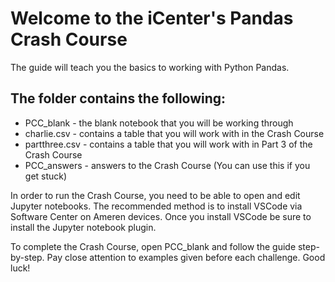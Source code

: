# Welcome to the iCenter's Pandas Crash Course

The guide will teach you the basics to working with Python Pandas.

## The folder contains the following: 
- PCC_blank - the blank notebook that you will be working through
- charlie.csv - contains a table that you will work with in the Crash Course
- partthree.csv - contains a table that you will work with in Part 3 of the Crash Course
- PCC_answers - answers to the Crash Course (You can use this if you get stuck)



In order to run the Crash Course, you need to be able to open
and edit Jupyter notebooks. The recommended method is to install
VSCode via Software Center on Ameren devices. Once you install
VSCode be sure to install the Jupyter notebook plugin. 


To complete the Crash Course, open PCC_blank and follow the guide
step-by-step. Pay close attention to examples given before each
challenge. Good luck!


